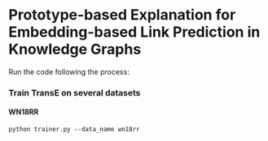 # Prototype-based Explanation for Embedding-based Link Prediction in Knowledge Graphs

Run the code following the process:

### Train TransE on several datasets
#### WN18RR
```commandline
python trainer.py --data_name wn18rr
```